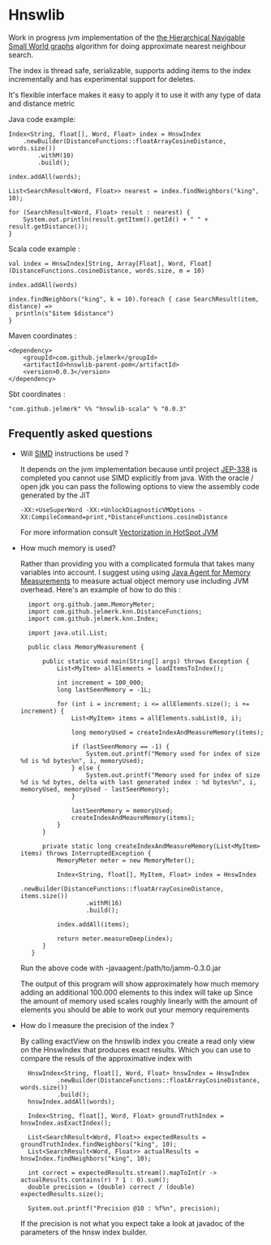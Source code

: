 Hnswlib
=======


Work in progress jvm implementation of the [the Hierarchical Navigable Small World graphs](https://arxiv.org/abs/1603.09320) algorithm for doing approximate nearest neighbour search.

The index is thread safe, serializable, supports adding items to the index incrementally and has experimental support for deletes. 

It's flexible interface makes it easy to apply it to use it with any type of data and distance metric  


Java code example:


    Index<String, float[], Word, Float> index = HnswIndex
        .newBuilder(DistanceFunctions::floatArrayCosineDistance, words.size())
            .withM(10)
            .build();

    index.addAll(words);
    
    List<SearchResult<Word, Float>> nearest = index.findNeighbors("king", 10);
    
    for (SearchResult<Word, Float> result : nearest) {
        System.out.println(result.getItem().getId() + " " + result.getDistance());
    }

Scala code example :

    val index = HnswIndex[String, Array[Float], Word, Float](DistanceFunctions.cosineDistance, words.size, m = 10)
      
    index.addAll(words)
    
    index.findNeighbors("king", k = 10).foreach { case SearchResult(item, distance) => 
      println(s"$item $distance")
    }
      

Maven coordinates :

    <dependency>
        <groupId>com.github.jelmerk</groupId>
        <artifactId>hnswlib-parent-pom</artifactId>
        <version>0.0.3</version>
    </dependency>

Sbt coordinates :


    "com.github.jelmerk" %% "hnswlib-scala" % "0.0.3"

Frequently asked questions
--------------------------

- Will [SIMD](https://en.wikipedia.org/wiki/SIMD) instructions be used ?

  It depends on the jvm implementation because until project [JEP-338](https://openjdk.java.net/jeps/338) is completed you 
  cannot use SIMD explicitly from java. With the oracle / open jdk you can pass the following options to view the assembly 
  code generated by the JIT 

      -XX:+UseSuperWord -XX:+UnlockDiagnosticVMOptions -XX:CompileCommand=print,*DistanceFunctions.cosineDistance

  For more information consult [Vectorization in HotSpot JVM](https://cr.openjdk.java.net/~vlivanov/talks/2017_Vectorization_in_HotSpot_JVM.pdf)


- How much memory is used?

  Rather than providing you with a complicated formula that takes many variables into account. I suggest 
  using using [Java Agent for Memory Measurements](https://github.com/jbellis/jamm) to measure actual object
  memory use including JVM overhead. Here's an example of how to do this :
  
        import org.github.jamm.MemoryMeter;
        import com.github.jelmerk.knn.DistanceFunctions;
        import com.github.jelmerk.knn.Index;
        
        import java.util.List;
        
        public class MemoryMeasurement {
       
            public static void main(String[] args) throws Exception {
                List<MyItem> allElements = loadItemsToIndex();
        
                int increment = 100_000;
                long lastSeenMemory = -1L;
        
                for (int i = increment; i <= allElements.size(); i += increment) {
                    List<MyItem> items = allElements.subList(0, i);
        
                    long memoryUsed = createIndexAndMeasureMemory(items);
        
                    if (lastSeenMemory == -1) {
                        System.out.printf("Memory used for index of size %d is %d bytes%n", i, memoryUsed);
                    } else {
                        System.out.printf("Memory used for index of size %d is %d bytes, delta with last generated index : %d bytes%n", i, memoryUsed, memoryUsed - lastSeenMemory);
                    }
                    
                    lastSeenMemory = memoryUsed;
                    createIndexAndMeaureMemory(items);
                }
            }
        
            private static long createIndexAndMeasureMemory(List<MyItem> items) throws InterruptedException {
                MemoryMeter meter = new MemoryMeter();

                Index<String, float[], MyItem, Float> index = HnswIndex
                    .newBuilder(DistanceFunctions::floatArrayCosineDistance, items.size())
                        .withM(16)
                        .build();

                index.addAll(items);
                
                return meter.measureDeep(index);
            }
         }
 
   Run the above code with -javaagent:/path/to/jamm-0.3.0.jar 
   
   The output of this program will show approximately how much memory adding an additional 100.000 elements to this index will take up
   Since the amount of memory used scales roughly linearly with the amount of elements you should be able to work out your memory requirements 
   

- How do I measure the precision of the index ?

  By calling exactView on the hnswlib index you create a read only view on the HnswIndex that produces exact results.
  Which you can use to compare the resuls of the approximative index with
  
  
        HnswIndex<String, float[], Word, Float> hnswIndex = HnswIndex
                .newBuilder(DistanceFunctions::floatArrayCosineDistance, words.size())
                .build();
        hnswIndex.addAll(words);

        Index<String, float[], Word, Float> groundTruthIndex = hnswIndex.asExactIndex();

        List<SearchResult<Word, Float>> expectedResults = groundTruthIndex.findNeighbors("king", 10);
        List<SearchResult<Word, Float>> actualResults = hnswIndex.findNeighbors("king", 10);

        int correct = expectedResults.stream().mapToInt(r -> actualResults.contains(r) ? 1 : 0).sum();
        double precision = (double) correct / (double) expectedResults.size();

        System.out.printf("Precision @10 : %f%n", precision);


  If the precision is not what you expect take a look at javadoc of the parameters of the hnsw index builder.
    
